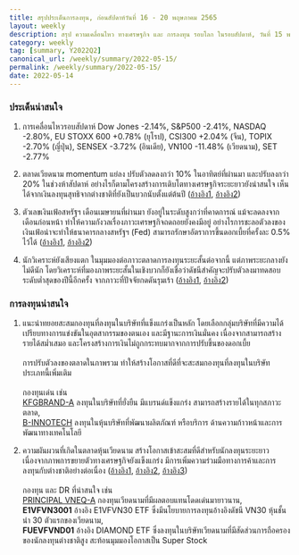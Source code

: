 ```yaml
---
title: สรุปประเด็นการลงทุน, ก่อนสัปดาห์วันที่ 16 - 20 พฤษภาคม 2565
layout: weekly
description: สรุป ความเคลื่อนไหว ทางเศรษฐกิจ และ การลงทุน รอบโลก ในรอบสัปดาห์, วันที่ 15 พฤษภาคม 2565
category: weekly
tag: [summary, Y2022Q2]
canonical_url: /weekly/summary/2022-05-15/
permalink: /weekly/summary/2022-05-15/
date: 2022-05-14
---
```


### ประเด็นน่าสนใจ

1. การเคลื่อนไหวรอบสัปดาห์ Dow Jones -2.14%, S&P500 -2.41%, NASDAQ -2.80%, EU STOXX 600 +0.78% (ยุโรป), CSI300 +2.04% (จีน), TOPIX -2.70% (ญี่ปุ่น), SENSEX -3.72% (อินเดีย), VN100 -11.48% (เวียดนาม), SET -2.77%

2. ตลาดเวียดนาม momentum แย่ลง ปรับตัวลดลงกว่า 10% ในอาทิตย์ที่ผ่านมา และปรับลงกว่า 20% ในช่วงห้าสัปดาห์ อย่างไรก็ตามโครงสร้างการเติบโตทางเศรษฐกิจระยะยาวยังน่าสนใจ เห็นได้จากเงินลงทุนสุทธิจากต่างชาติที่ยังเป็นบวกนับตั้งแต่ต้นปี
([อ้างอิง1](https://e.vnexpress.net/news/economy/vn-index-drops-below-1200-point-threshold-4463138.html), 
[อ้างอิง2](https://www.finnomena.com/finnomena-ic/finnomena-market-alert-japan-vietnam/)) 

3. ตัวเลขเงินเฟ้อสหรัฐฯ เดือนเมษายนที่ผ่านมา ยังอยู่ในระดับสูงกว่าที่คาดการณ์ แม้จะลดลงจากเดือนก่อนหน้า ทำให้ความกังวลเรื่องภาวะเศรษฐกิจถดถอยยังคงมีอยู่ อย่างไรการชะลอตัวลงของเงินเฟ้อน่าจะทำให้ธนาคารกลางสหรัฐฯ (Fed) สามารถรักษาอัตราการขึ้นดอกเบี้ยที่ครั้งละ 0.5% ไว้ได้ 
([อ้างอิง1](https://www.finnomena.com/the-opportunity/news-update-12-05-2022/), 
[อ้างอิง2](https://www.finnomena.com/the-opportunity/news-update-13-05-2022-2/)) 

4. นักวิเคราะห์ยังเสียงแตก ในมุมมองต่อภาวะตลาดการลงทุนระยะสั้นต่อจากนี้ แต่ภาพระยะกลางยังไม่ดีนัก โดยวิเคราะห์ที่มองภาพระยะสั้นในเชิงบวกก็ยังเชื่อว่าดัชนีสำคัญจะปรับตัวลงมาทดสอบระดับต่ำสุดของปีนี้อีกครั้ง จากภาวะที่ปัจจัยกดดันรุมเร้า
([อ้างอิง1](https://www.cnbc.com/2022/05/13/stocks-strategist-says-market-may-become-a-meat-grinder-of-forlorn-hope.html), 
[อ้างอิง2](https://www.cnbc.com/2022/05/13/investors-could-get-a-reprieve-from-vicious-stock-sell-off-in-week-ahead.html)) 



### การลงทุนน่าสนใจ

1. แนะนำทยอยสะสมกองทุนที่ลงทุนในบริษัทที่แข็งแกร่งเป็นหลัก โดยเลือกกลุ่มบริษัทที่มีความได้เปรียบทางการแข่งขันในอุตสากรรมของตนเอง และมีฐานะการเงินมั่นคง  เนื่องจากสามารถสร้างรายได้สม่ำเสมอ และโครงสร้างการเงินไม่ถูกกระทบมากจากการปรับขึ้นของดอกเบี้ย<br><br>
การปรับตัวลงของตลาดในภาพรวม ทำให้สร้างโอกาสที่ดีที่จะสะสมกองทุนที่ลงทุนในบริษัทประเภทนี้เพิ่มเติม<br><br>
กองทุนเด่น เช่น  
[KFGBRAND-A](https://www.finnomena.com/fund/KFGBRAND-A) ลงทุนในบริษัทที่ยั่งยืน มีแบรนด์แข็งแกร่ง สามารถสร้างรายได้ในทุกสภาวะตลาด,  
[B-INNOTECH](https://www.finnomena.com/fund/B-INNOTECH) ลงทุนในหุ้นบริษัทที่พัฒนาผลิตภัณฑ์ หรือบริการ ด้านความก้าวหน้าและการพัฒนาทางเทคโนโลยี

2. ความผันผวนที่เกิดในตลาดหุ้นเวียดนาม สร้างโอกาสเข้าสะสมที่ดีสำหรับนักลงทุนระยะยาว  
เนื่องจากภาพการขยายตัวทางเศรษฐกิจยังแข็งแกร่ง มีการเพิ่มความร่วมมือทางการค้าและการลงทุนกับต่างชาติอย่างต่อเนื่อง 
([อ้างอิง1](https://e.vnexpress.net/infographics/economy/vietnam-us-a-growing-relationship-4463154.html), 
[อ้างอิง2](https://e.vnexpress.net/news/economy/vietnam-will-prioritize-us-invested-projects-with-new-technologies-4462558.html), 
[อ้างอิง3](https://e.vnexpress.net/news/companies/singapore-utility-to-invest-540-mln-in-vietnam-renewable-energy-4462554.html)) 
<br><br>
กองทุน และ DR ที่น่าสนใจ เช่น  
[PRINCIPAL VNEQ-A](https://www.finnomena.com/fund/PRINCIPAL%20VNEQ-A) กองทุนเวียดนามที่มีผลตอบแทนโดดเด่นมายาวนาน,  
**E1VFVN3001** อ้างอิง E1VFVN30 ETF ซึ่งมีนโยบายการลงทุนอ้างอิงดัชนี VN30 หุ้นชั้นนำ 30 ตัวแรกของเวียดนาม,  
**FUEVFVND01** อ้างอิง DIAMOND ETF ซึ่งลงทุนในบริษัทเวียดนามที่มีสัดส่วนการถือครองของนักลงทุนต่างชาติสูง สะท้อนมุมมองโอกาสเป็น Super Stock 
